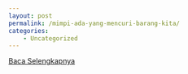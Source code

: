 ```yaml
---
layout: post
permalink: /mimpi-ada-yang-mencuri-barang-kita/
categories:
    - Uncategorized
---
```


[Baca Selengkapnya](/03)